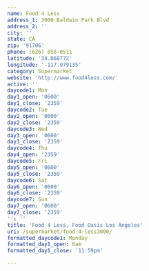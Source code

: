 ```yaml
---
name: Food 4 Less
address_1: 3000 Baldwin Park Blvd
address_2: ''
city: ''
state: CA
zip: '91706'
phone: (626) 856-0511
latitude: '34.068772'
longitude: '-117.979135'
category: Supermarket
website: 'http://www.food4less.com/'
active: ''
daycode1: Mon
day1_open: '0600'
day1_close: '2359'
daycode2: Tue
day2_open: '0600'
day2_close: '2359'
daycode3: Wed
day3_open: '0600'
day3_close: '2359'
daycode4: Thu
day4_open: '2359'
daycode5: Fri
day5_open: '0600'
day5_close: '2359'
daycode6: Sat
day6_open: '0600'
day6_close: '2359'
daycode7: Sun
day7_open: '0600'
day7_close: '2359'
'': ''
title: 'Food 4 Less, Food Oasis Los Angeles'
uri: /supermarket/food-4-less3000/
formatted_daycode1: Monday
formatted_day1_open: 6am
formatted_day1_close: '11:59pm'

---
```


